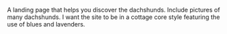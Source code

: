 A landing page that helps you discover the dachshunds. Include pictures of many dachshunds. I want the site to be in a cottage core style featuring the use of blues and lavenders.
